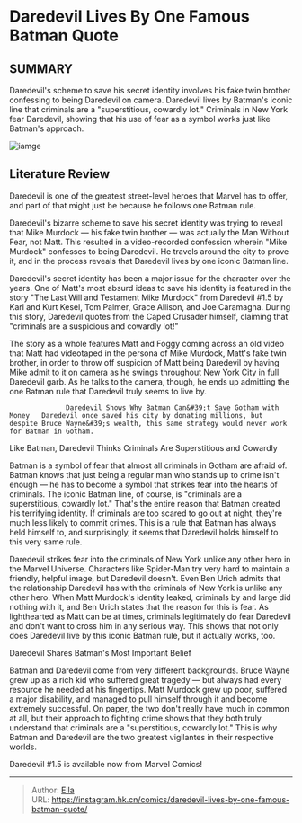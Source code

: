 # Daredevil Lives By One Famous Batman Quote


## SUMMARY 



  Daredevil&#39;s scheme to save his secret identity involves his fake twin brother confessing to being Daredevil on camera.   Daredevil lives by Batman&#39;s iconic line that criminals are a &#34;superstitious, cowardly lot.&#34;   Criminals in New York fear Daredevil, showing that his use of fear as a symbol works just like Batman&#39;s approach.  

![iamge](https://static1.srcdn.com/wordpress/wp-content/uploads/2022/09/Daredevil--Batman-Share-The-Same-New-Struggle-(And-Its-No-Coincidence)-Featured.jpg)

## Literature Review

Daredevil is one of the greatest street-level heroes that Marvel has to offer, and part of that might just be because he follows one Batman rule.




Daredevil&#39;s bizarre scheme to save his secret identity was trying to reveal that Mike Murdock — his fake twin brother — was actually the Man Without Fear, not Matt. This resulted in a video-recorded confession wherein &#34;Mike Murdock&#34; confesses to being Daredevil. He travels around the city to prove it, and in the process reveals that Daredevil lives by one iconic Batman line.




Daredevil&#39;s secret identity has been a major issue for the character over the years. One of Matt&#39;s most absurd ideas to save his identity is featured in the story &#34;The Last Will and Testament Mike Murdock&#34; from Daredevil #1.5 by Karl and Kurt Kesel, Tom Palmer, Grace Allison, and Joe Caramagna. During this story, Daredevil quotes from the Caped Crusader himself, claiming that &#34;criminals are a suspicious and cowardly lot!&#34;

          

The story as a whole features Matt and Foggy coming across an old video that Matt had videotaped in the persona of Mike Murdock, Matt&#39;s fake twin brother, in order to throw off suspicion of Matt being Daredevil by having Mike admit to it on camera as he swings throughout New York City in full Daredevil garb. As he talks to the camera, though, he ends up admitting the one Batman rule that Daredevil truly seems to live by.




                  Daredevil Shows Why Batman Can&#39;t Save Gotham with Money   Daredevil once saved his city by donating millions, but despite Bruce Wayne&#39;s wealth, this same strategy would never work for Batman in Gotham.   


 Like Batman, Daredevil Thinks Criminals Are Superstitious and Cowardly 
          

Batman is a symbol of fear that almost all criminals in Gotham are afraid of. Batman knows that just being a regular man who stands up to crime isn&#39;t enough — he has to become a symbol that strikes fear into the hearts of criminals. The iconic Batman line, of course, is &#34;criminals are a superstitious, cowardly lot.&#34; That&#39;s the entire reason that Batman created his terrifying identity. If criminals are too scared to go out at night, they&#39;re much less likely to commit crimes. This is a rule that Batman has always held himself to, and surprisingly, it seems that Daredevil holds himself to this very same rule.




Daredevil strikes fear into the criminals of New York unlike any other hero in the Marvel Universe. Characters like Spider-Man try very hard to maintain a friendly, helpful image, but Daredevil doesn&#39;t. Even Ben Urich admits that the relationship Daredevil has with the criminals of New York is unlike any other hero. When Matt Murdock&#39;s identity leaked, criminals by and large did nothing with it, and Ben Urich states that the reason for this is fear. As lighthearted as Matt can be at times, criminals legitimately do fear Daredevil and don&#39;t want to cross him in any serious way. This shows that not only does Daredevil live by this iconic Batman rule, but it actually works, too.



 Daredevil Shares Batman&#39;s Most Important Belief 
          

Batman and Daredevil come from very different backgrounds. Bruce Wayne grew up as a rich kid who suffered great tragedy — but always had every resource he needed at his fingertips. Matt Murdock grew up poor, suffered a major disability, and managed to pull himself through it and become extremely successful. On paper, the two don&#39;t really have much in common at all, but their approach to fighting crime shows that they both truly understand that criminals are a &#34;superstitious, cowardly lot.&#34; This is why Batman and Daredevil are the two greatest vigilantes in their respective worlds.




Daredevil #1.5 is available now from Marvel Comics!



---

> Author: [Ella](https://instagram.hk.cn/)  
> URL: https://instagram.hk.cn/comics/daredevil-lives-by-one-famous-batman-quote/  


